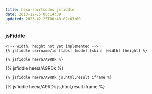 ```yaml
---
title: hexo-shortcodes jsfiddle
date: 2013-12-25 00:14:39
updated: 2023-02-25T00:48:02+07:00
---
```


### jsFiddle

```nunjucks
<!-- width, height not yet implemented -->
{% jsfiddle username/id [tabs] [mode] [skin] [width] [height] %}
```

```nunjucks
{% jsfiddle heera/A9RDk %}
```

{% jsfiddle heera/A9RDk %}

```nunjucks
{% jsfiddle heera/A9RDk js,html,result iframe %}
```

{% jsfiddle heera/A9RDk js,html,result iframe %}